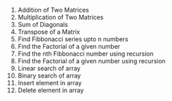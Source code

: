 1. Addition of Two Matrices
2. Multiplication of Two Matrices
3. Sum of Diagonals
4. Transpose of a Matrix
5. Find Fibbonacci series upto n numbers
6. Find the Factorial of a given number
7. Find the nth Fibbonacci number using recursion
8. Find the Factorial of a given number using recursion
9. Linear search of array
10. Binary search of array
11. Insert element in array
12. Delete element in array
